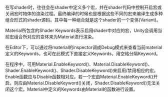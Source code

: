 在写shader时，往往会在shader中定义多个宏，并在shader代码中控制开启宏或关闭宏时物体的渲染过程。最终编译的时候也是根据这些不同的宏来编译生成多种组合形式的shader源码。其中每一种组合就是这个shader的一个变体(Variant)。

Material所包含的Shader Keywords表示启用shader中对应的宏，Unity会调用当前宏组合所对应的变体来为Material进行渲染。

在Editor下，可以通过将material的inspector调成Debug模式来查看当前material定义的Keywords，也可在此模式下直接定义Keywords，用空格分隔Keyword。

在程序中，可用Material.EnableKeyword()、Material.DisableKeyword()、Shader.EnableKeyword()、Shader.DisableKeyword()来启用/禁用相应的宏。Enable函数应与Disable函数相对应。若一个宏由Material.EnableKeyword()开启，则应由Material.DisableKeyword()关闭，Shader.DisableKeyword()无法关闭这个宏。Material中定义的Keywords由Material的函数进行设置。